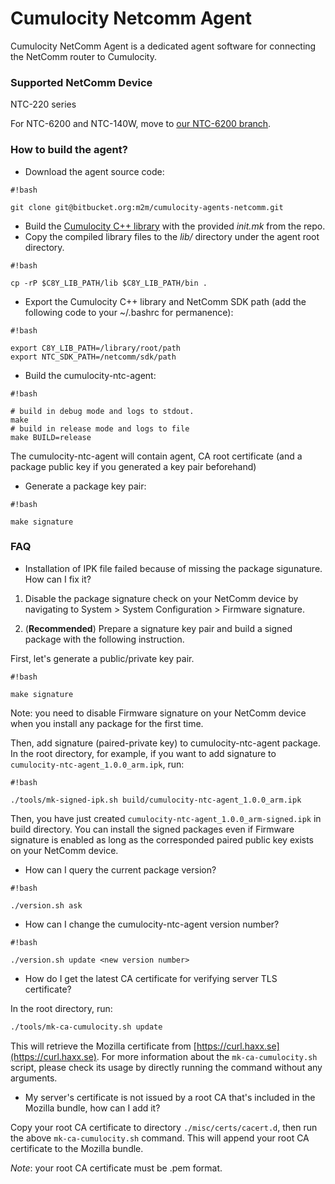 # Cumulocity Netcomm Agent #

Cumulocity NetComm Agent is a dedicated agent software for connecting the NetComm router to Cumulocity.

### Supported NetComm Device ###
NTC-220 series

For NTC-6200 and NTC-140W, move to [our NTC-6200 branch](https://bitbucket.org/m2m/cumulocity-agents-netcomm/src/NTC-6200/).


### How to build the agent? ###

* Download the agent source code:

```
#!bash

git clone git@bitbucket.org:m2m/cumulocity-agents-netcomm.git
```

* Build the [Cumulocity C++ library](https://bitbucket.org/m2m/cumulocity-sdk-c) with the provided *init.mk* from the repo.
* Copy the compiled library files to the *lib/* directory under the agent root directory.

```
#!bash

cp -rP $C8Y_LIB_PATH/lib $C8Y_LIB_PATH/bin .
```

* Export the Cumulocity C++ library and NetComm SDK path (add the following code to your ~/.bashrc for permanence):

```
#!bash

export C8Y_LIB_PATH=/library/root/path
export NTC_SDK_PATH=/netcomm/sdk/path
```

* Build the cumulocity-ntc-agent:

```
#!bash

# build in debug mode and logs to stdout.
make
# build in release mode and logs to file
make BUILD=release
```
The cumulocity-ntc-agent will contain agent, CA root certificate (and a package public key if you generated a key pair beforehand)

* Generate a package key pair:

```
#!bash

make signature
```

### FAQ ###

* Installation of IPK file failed because of missing the package sigunature. How can I fix it?

1) Disable the package signature check on your NetComm device by navigating to System > System Configuration > Firmware signature.

2) (**Recommended**) Prepare a signature key pair and build a signed package with the following instruction.

First, let's generate a public/private key pair.

```
#!bash

make signature
```
Note: you need to disable Firmware signature on your NetComm device when you install any package for the first time.

Then, add signature (paired-private key) to cumulocity-ntc-agent package. In the root directory, for example, if you want to add signature to `cumulocity-ntc-agent_1.0.0_arm.ipk`, run:

```
#!bash

./tools/mk-signed-ipk.sh build/cumulocity-ntc-agent_1.0.0_arm.ipk
```
Then, you have just created `cumulocity-ntc-agent_1.0.0_arm-signed.ipk` in build directory. You can install the signed packages even if Firmware signature is enabled as long as the corresponded paired public key exists on your NetComm device.

* How can I query the current package version?

```
#!bash

./version.sh ask
```

* How can I change the cumulocity-ntc-agent version number?

```
#!bash

./version.sh update <new version number>
```

* How do I get the latest CA certificate for verifying server TLS certificate?

In the root directory, run:
```bash
./tools/mk-ca-cumulocity.sh update
```

This will retrieve the Mozilla certificate from [https://curl.haxx.se](https://curl.haxx.se). For more information about the `mk-ca-cumulocity.sh` script, please check its usage by directly running the command without any arguments.

* My server's certificate is not issued by a root CA that's included in the Mozilla bundle, how can I add it?

Copy your root CA certificate to directory `./misc/certs/cacert.d`, then run the above `mk-ca-cumulocity.sh` command. This will append your root CA certificate to the Mozilla bundle.

*Note*: your root CA certificate must be .pem format.